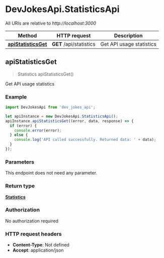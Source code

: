 # DevJokesApi.StatisticsApi

All URIs are relative to *http://localhost:3000*

Method | HTTP request | Description
------------- | ------------- | -------------
[**apiStatisticsGet**](StatisticsApi.md#apiStatisticsGet) | **GET** /api/statistics | Get API usage statistics



## apiStatisticsGet

> Statistics apiStatisticsGet()

Get API usage statistics

### Example

```javascript
import DevJokesApi from 'dev_jokes_api';

let apiInstance = new DevJokesApi.StatisticsApi();
apiInstance.apiStatisticsGet((error, data, response) => {
  if (error) {
    console.error(error);
  } else {
    console.log('API called successfully. Returned data: ' + data);
  }
});
```

### Parameters

This endpoint does not need any parameter.

### Return type

[**Statistics**](Statistics.md)

### Authorization

No authorization required

### HTTP request headers

- **Content-Type**: Not defined
- **Accept**: application/json


